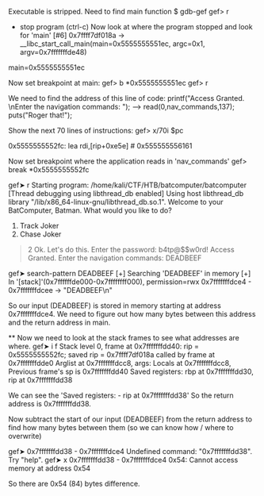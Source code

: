 


Executable is stripped. Need to find main function
$ gdb-gef
gef> r
- stop program (ctrl-c)
Now look at where the program stopped and look for 'main'
[#6] 0x7ffff7df018a → __libc_start_call_main(main=0x5555555551ec, argc=0x1, argv=0x7fffffffde48)

main=0x5555555551ec

Now set breakpoint at main:
gef> b *0x5555555551ec
gef> r

We need to find the address of this line of code:
    printf("Access Granted. \nEnter the navigation commands: ");
--> read(0,nav_commands,137);
    puts("Roger that!");

Show the next 70 lines of instructions:
gef> x/70i $pc

0x5555555552fc:	lea    rdi,[rip+0xe5e]        # 0x555555556161

Now set breakpoint where the application reads in 'nav_commands'
gef> break *0x5555555552fc


gef➤  r
Starting program: /home/kali/CTF/HTB/batcomputer/batcomputer 
[Thread debugging using libthread_db enabled]
Using host libthread_db library "/lib/x86_64-linux-gnu/libthread_db.so.1".
Welcome to your BatComputer, Batman. What would you like to do?
1. Track Joker
2. Chase Joker
> 2
Ok. Let's do this. Enter the password: b4tp@$$w0rd!
Access Granted. 
Enter the navigation commands: DEADBEEF


gef➤  search-pattern DEADBEEF
[+] Searching 'DEADBEEF' in memory
[+] In '[stack]'(0x7ffffffde000-0x7ffffffff000), permission=rwx
  0x7fffffffdce4 - 0x7fffffffdcee  →   "DEADBEEF\n" 

So our input (DEADBEEF) is stored in memory starting at address
0x7fffffffdce4.
We need to figure out how many bytes between this address and the return address
in main.

** Now we need to look at the stack frames to see what addresses are where.
gef➤  i f
Stack level 0, frame at 0x7fffffffdd40:
 rip = 0x5555555552fc; saved rip = 0x7ffff7df018a
 called by frame at 0x7fffffffdde0
 Arglist at 0x7fffffffdcc8, args: 
 Locals at 0x7fffffffdcc8, Previous frame's sp is 0x7fffffffdd40
 Saved registers:
  rbp at 0x7fffffffdd30, rip at 0x7fffffffdd38

We can see the 'Saved registers: - rip at 0x7fffffffdd38'
So the return address is 0x7fffffffdd38.

Now subtract the start of our input (DEADBEEF) from the return address
to find how many bytes between them (so we can know how / where to overwrite)

gef➤  0x7fffffffdd38 - 0x7fffffffdce4
Undefined command: "0x7fffffffdd38".  Try "help".
gef➤  x 0x7fffffffdd38 - 0x7fffffffdce4
   0x54:	Cannot access memory at address 0x54

So there are 0x54 (84) bytes difference.